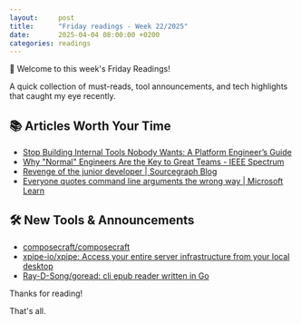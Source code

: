 ```yaml
---
layout:     post
title:      "Friday readings - Week 22/2025"
date:       2025-04-04 08:00:00 +0200
categories: readings
---
```


🚀 Welcome to this week's Friday Readings!

A quick collection of must-reads, tool announcements, and tech highlights that caught my eye recently.

## 📚 Articles Worth Your Time
* [Stop Building Internal Tools Nobody Wants: A Platform Engineer’s Guide](https://www.ranthebuilder.cloud/post/platform-engineering-internal-tools-adoption-guide)
* [Why "Normal" Engineers Are the Key to Great Teams - IEEE Spectrum](https://spectrum.ieee.org/10x-engineer)
* [Revenge of the junior developer | Sourcegraph Blog](https://sourcegraph.com/blog/revenge-of-the-junior-developer)
* [Everyone quotes command line arguments the wrong way | Microsoft Learn](https://learn.microsoft.com/en-us/archive/blogs/twistylittlepassagesallalike/everyone-quotes-command-line-arguments-the-wrong-way)

## 🛠️ New Tools & Announcements
* [composecraft/composecraft](https://github.com/composecraft/composecraft)
* [xpipe-io/xpipe: Access your entire server infrastructure from your local desktop](https://github.com/xpipe-io/xpipe)
* [Ray-D-Song/goread: cli epub reader written in Go](https://github.com/Ray-D-Song/goread)

Thanks for reading!

That's all.
